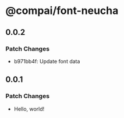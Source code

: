 # @compai/font-neucha

## 0.0.2

### Patch Changes

- b971bb4f: Update font data

## 0.0.1

### Patch Changes

- Hello, world!
